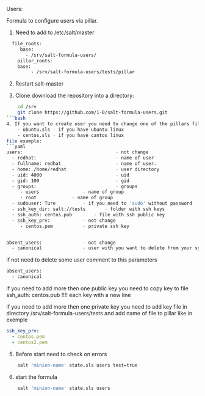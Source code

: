  Users:

Formula to configure users via pillar.

1. Need to add to /etc/salt/master
```bash
  file_roots:
     base:
       - /srv/salt-formula-users/
    pillar_roots:
	base:
         - /srv/salt-formula-users/tests/pillar
```
2. Restart salt-master

3. Clone download the repository into a directory:
```bash
    cd /srv
    git clone https://github.com/1-0/salt-formula-users.git
```bash
4. If you want to create user you need to change one of the pillars file
    - ubuntu.sls - if you have ubuntu linux
    - centos.sls - if you have cantos linux
file example:
```yaml
users:                                  - not change
  - redhat:                             - name of user 
  - fullname: redhat                    - name of user.
  - home: /home/redhat                  - user directory
  - uid: 4000                           - uid 
  - gid: 100                            - gid
  - groups:                             - groups
     - users				- name of group
     - root				- name of group 
  - sudouser: Ture			- if you need to 'sudo' without password
  - ssh_key_dir: salt://tests		- folder with ssh keys
  - ssh_auth: centos.pub		- file with ssh public key
  - ssh_key_prv:			- not change
     - centos.pem			- private ssh key


absent_users:				- not change
  - canonical				- user with you want to delete from your system
```

if not need to delete some user comment to this parameters
```bash
absent_users:
  - canonical
```

if you need to add more then one public key you need to copy key to file
ssh_auth: centos.pub 
!!!! each key with a new line

if you need to add more then one private key you need to add key file
in directory /srv/salt-formula-users/tests and add name of file to pillar like in exemple
```yaml
ssh_key_prv:
  - centos.pem
  - centos2.pem
```
5. Before start need to check on errors 
```bash
    salt 'minion-name' state.sls users test=true
```
6. start the formula 
```bash
    salt 'minion-name' state.sls users
```